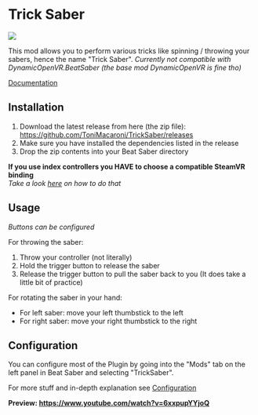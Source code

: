 # Trick Saber
![](Resources/LogoSmall.png)

This mod allows you to perform various tricks like spinning / throwing your sabers,
hence the name "Trick Saber".
*Currently not compatible with DynamicOpenVR.BeatSaber (the base mod DynamicOpenVR is fine tho)*

[Documentation](https://tonimacaroni.github.io/TrickSaber-Docs/)

## Installation
1) Download the latest release from here (the zip file): https://github.com/ToniMacaroni/TrickSaber/releases
2) Make sure you have installed the dependencies listed in the release
3) Drop the zip contents into your Beat Saber directory

**If you use index controllers you HAVE to choose a compatible SteamVR binding**  
*Take a look [here](https://www.youtube.com/watch?v=e3NI0mjVM0s) on how to do that*

## Usage
*Buttons can be configured*

For throwing the saber:
1) Throw your controller (not literally)
2) Hold the trigger button to release the saber
3) Release the trigger button to pull the saber back to you
   (It does take a little bit of practice)

For rotating the saber in your hand:
* For left saber: move your left thumbstick to the left
* For right saber: move your right thumbstick to the right

## Configuration
You can configure most of the Plugin by going into the "Mods" tab on the left panel in Beat Saber and selecting "TrickSaber".

For more stuff and in-depth explanation see [Configuration](https://tonimacaroni.github.io/TrickSaber-Docs/Configuration.html)

**Preview: https://www.youtube.com/watch?v=6xxpupYYjoQ**
